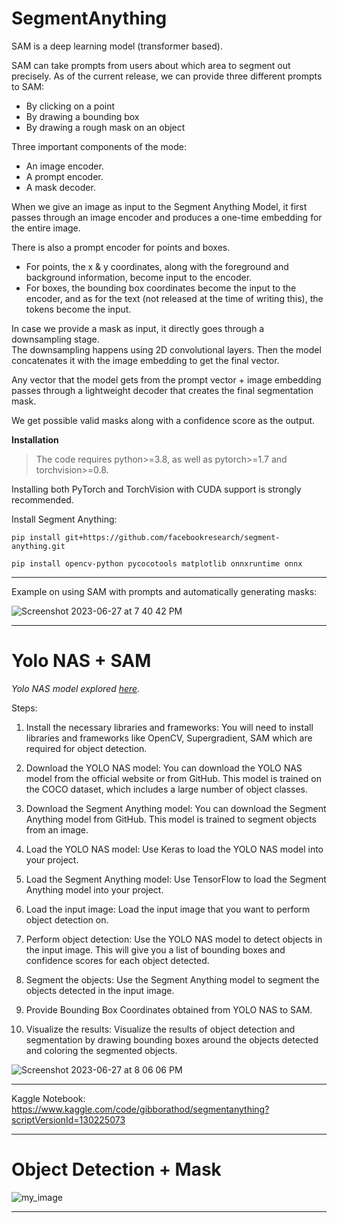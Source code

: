 # SegmentAnything

SAM is a deep learning model (transformer based). 

SAM can take prompts from users about which area to segment out precisely. As of the current release, we can provide three different prompts to SAM:

* By clicking on a point
* By drawing a bounding box
* By drawing a rough mask on an object


Three important components of the mode:

* An image encoder.
* A prompt encoder.
* A mask decoder.

When we give an image as input to the Segment Anything Model, it first passes through an image encoder and produces a one-time embedding for the entire image. 


There is also a prompt encoder for points and boxes. 

* For points, the x & y coordinates, along with the foreground and background information, become input to the encoder. 
* For boxes, the bounding box coordinates become the input to the encoder, and as for the text (not released at the time of writing this), the tokens become the input.

In case we provide a mask as input, it directly goes through a downsampling stage.\
The downsampling happens using 2D convolutional layers. Then the model concatenates it with the image embedding to get the final vector. 

Any vector that the model gets from the prompt vector + image embedding passes through a lightweight decoder that creates the final segmentation mask. 

We get possible valid masks along with a confidence score as the output.


**Installation**

> The code requires python>=3.8, as well as pytorch>=1.7 and torchvision>=0.8. 

Installing both PyTorch and TorchVision with CUDA support is strongly recommended.

Install Segment Anything:

  ` pip install git+https://github.com/facebookresearch/segment-anything.git `

  ` pip install opencv-python pycocotools matplotlib onnxruntime onnx `

---

Example on using SAM with prompts and automatically generating masks:

![Screenshot 2023-06-27 at 7 40 42 PM](https://github.com/RATHOD-SHUBHAM/SegmentAnything/assets/58945964/4c21c252-687d-4992-828b-a56278a6fb93)

***

# Yolo NAS + SAM

*Yolo NAS model explored [here](https://github.com/RATHOD-SHUBHAM/OOD_YOLONAS).*

Steps:

1. Install the necessary libraries and frameworks: You will need to install libraries and frameworks like OpenCV, Supergradient, SAM which are required for object detection.

2. Download the YOLO NAS model: You can download the YOLO NAS model from the official website or from GitHub. This model is trained on the COCO dataset, which includes a large number of object classes.

3. Download the Segment Anything model: You can download the Segment Anything model from GitHub. This model is trained to segment objects from an image.

4. Load the YOLO NAS model: Use Keras to load the YOLO NAS model into your project.

5. Load the Segment Anything model: Use TensorFlow to load the Segment Anything model into your project.

6. Load the input image: Load the input image that you want to perform object detection on.

7. Perform object detection: Use the YOLO NAS model to detect objects in the input image. This will give you a list of bounding boxes and confidence scores for each object detected.

8. Segment the objects: Use the Segment Anything model to segment the objects detected in the input image.

9. Provide Bounding Box Coordinates obtained from YOLO NAS to SAM.

10. Visualize the results: Visualize the results of object detection and segmentation by drawing bounding boxes around the objects detected and coloring the segmented objects.

![Screenshot 2023-06-27 at 8 06 06 PM](https://github.com/RATHOD-SHUBHAM/SegmentAnything/assets/58945964/d2eb91a1-47cd-45b9-9d74-75f0ba70aa58)


***

Kaggle Notebook: https://www.kaggle.com/code/gibborathod/segmentanything?scriptVersionId=130225073

***

# Object Detection + Mask

![my_image](https://github.com/RATHOD-SHUBHAM/SegmentAnything/assets/58945964/56c7208d-f880-4b3a-9580-e6525f30f65d)

***


